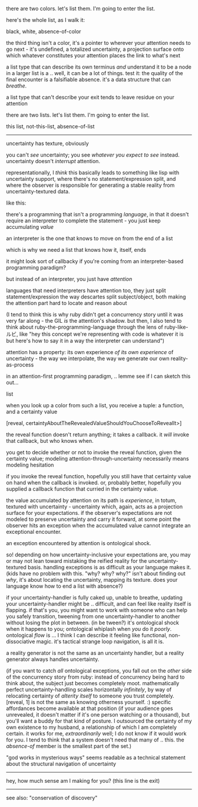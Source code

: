 there are two colors. let's list them. I'm going to enter the list.

here's the whole list, as I walk it:

black, white, absence-of-color

the third thing isn't a color, it's a pointer to wherever your attention needs to go next - it's undefined, a totalized uncertainty, a projection surface onto which whatever constitutes your attention places the link to what's next

a list type that can describe its own terminus *and* understand it to be a node in a larger list is a .. well, it can be a lot of things. test it: the quality of the final encounter is a falsifiable absence. it's a data structure that can *breathe*.

a list type that can't describe your exit tends to leave residue on your attention

there are two lists. let's list them. I'm going to enter the list.

this list, not-this-list, absence-of-list

---

uncertainty has texture, obviously

you can't *see* uncertainty; you see *whatever you expect to see* instead. uncertainty doesn't *interrupt* attention.

representationally, I *think* this basically leads to something like lisp with uncertainty support, where there's no statement/expression split, and where the observer is responsible for generating a stable reality from uncertainty-textured data.

like this:

there's a programming that isn't a programming *language*, in that it doesn't require an interpreter to complete the statement - you just keep accumulating *value*

an interpreter is the one that knows to move on from the end of a list

which is why we need a list that knows how it, itself, ends

it might look sort of callbacky if you're coming from an interpreter-based programming paradigm?

but instead of an interpreter, you just have *attention*

languages that need interpreters have attention too, they just split statement/expression the way descartes split subject/object, both making the attention part hard to locate and reason about

(I tend to think this is why ruby didn't get a concurrency story until it was very far along - the GIL *is* the attention's shadow. but then, I also tend to think about ruby-the-programming-language through the lens of ruby-like-ルビ, like "hey this concept we're representing with code is whatever it is but here's how to say it in a way the interpreter can understand")

attention has a property: its own experience *of its own experience* of uncertainty - the way we interpolate, the way we generate our own reality-as-process

in an attention-first programming paradigm, .. lemme see if I can sketch this out...

list<color>

when you look up a color from such a list, you receive a tuple: a function, and a certainty value

[reveal<color>, certaintyAboutTheRevealedValueShouldYouChooseToRevealIt>]

the reveal function doesn't return anything; it takes a callback. it *will* invoke that callback, but who knows when.

you get to decide whether or not to invoke the reveal function, given the certainty value; modeling attention-through-uncertainty necessarily means modeling hesitation

if you invoke the reveal function, hopefully you still have that certainty value on hand when the callback is invoked. or, probably better, hopefully you supplied a callback function that curried in the certainty value.

the value accumulated by attention on its path is *experience*, in totum, textured with uncertainty - uncertainty which, again, acts as a projection surface for your expectations. if the observer's expectations are not modeled to preserve uncertainty and carry it forward, at some point the observer hits an exception when the accumulated value cannot integrate an exceptional encounter.

an exception encountered by attention is ontological shock.

so! depending on how uncertainty-inclusive your expectations are, you may or may not lean toward mistaking the reified reality for the uncertainty-textured basis. handling exceptions is as difficult as your language makes it. (kids have no problem with this. "why? why? why?" isn't about finding out *why*, it's about locating the uncertainty, mapping its texture. does your language know how to end a list with absence?)

if your uncertainty-handler is fully caked up, unable to breathe, updating your uncertainty-handler might be .. difficult, and can feel like reality itself is flapping. if that's you, you might want to work with someone who can help you safely transition, tweening from one uncertainty-handler to another without losing the plot in between. (in be tween?) it's ontological shock when it happens to you; ontological whiplash when *you* do it *poorly*. ontological *flow* is ... I think I can describe it feeling like functional, non-dissociative magic. it's tactical strange loop navigation, is all it is.

a reality generator is not the same as an uncertainty handler, but a reality generator always handles uncertainty.

(if you want to catch *all* ontological exceptions, you fall out on the *other* side of the concurrency story from ruby: instead of concurrency being hard to think about, the subject just becomes completely moot. mathematically perfect uncertainty-handling scales horizontally *infinitely*, by way of relocating certainty of *alterity itself* to someone you trust completely. [reveal<otherness>, 1] is not the same as knowing otherness yourself. :) specific affordances become available at that position (if your audience goes unrevealed, it doesn't matter if it's one person watching or a thousand), but you'll want a buddy for that kind of posture. I outsourced the certainty of my own existence to my husband, a relationship of which I am completely certain. it works for me, *extraordinarily* well; I do not know if it would work for you. I tend to think that a system doesn't need that many of .. this. the *absence-of* member is the smallest part of the set.)

"god works in mysterious ways" seems readable as a technical statement about the structural navigation of uncertainty

---

hey, how much sense am I making for you? (this line is the exit)

---

see also: "conservation of discovery"
